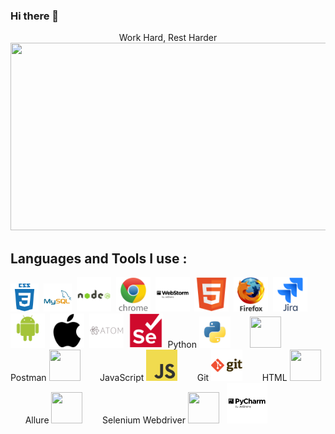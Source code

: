 ### Hi there 👋
<div align="center">
Work Hard, Rest Harder
</div>



<div align="center">
  <img src="https://lh3.googleusercontent.com/x0ukeqntLdtON_YF7NOAsucpDJMT5fOKi0KAF-klJ9c1U2CbizZ5Zr3cB5P_1usB0N8GDQKD41eugsmsM94BWjYHEUmtFC9STkpBUiFeaehCwdcBmYcvMZP-3iXHxBDAZm_ENXnDjAVxgQP9lA60nrDCA5Y6X3RTWzMm5VEZ9C3SQe8I5NAV4uWCKbWCDN3dd-QYLoYLi1FLCK6eRCl_M2QxqvFKGJfDtAjPhjNXWr8F-xVo_NyW4efExcFBWnCTDlW0NI_78_yfAXhY-s7tsRYQnAMGVgshM2jHvkE3Okp5F181xqCy4L3WQuoM8uCeZ-KEdkwZkGmUuRy_mnG7POwNrsMPPj39f3psUn-pHxTaLP3Hp5zZHBKu-LrIb8JUnplJI326af2B7z_Hd3pK_jCs2OzYIxrUUpr69odV6ArkKPh1G5kTdnMjPTj356GMyLMvVCIJ1o0it5nqCOhjo9OAD2UREg5IWaeRjhw8_954kBEJvNc9p3A2COX8M4zdTQotp2fiI5rl6l6-wwe-dDiZqg0ObZc8_PElCcgQsB2zYrbY0eXuWQlG0dDiCmtcOSYOrxw_vTRE0TIHwNwvLW8jNZOGW8xjjF7EuHbKpNmFLIpRCrfv_TJ6bJgxAerYwy8xrNezUvMNU0yvl4aNF2BAIchqqlTG5QDLA0VbWodqnyCt2rKAqaYEh7HvzxROYG2At7SbKzFx8N14TAASFN6h-HD6N56lGoWf8Xowp_L_uDO-fqedERMsqbQO3kFF7TKtRmfmGvtIbPCT4Knn0vvjWZvVDETDqUaBxa40TgQ3W8moBUZmvKbfl4XzdIU7Ywh_u0OWzLRJWvC84SPab8f-09XivMmXfwVUxaUMiho3kqDus0cfItsD-R97awa7gdMA-iPtvsKSGHePK70r70jhGYQtcXIEfdfCAzTpxHkBEQwf=w612-h367-no?authuser=0" width="700" height="300"/>
</div>


   ## Languages and Tools I use :
  <div>
<img src="https://github.com/devicons/devicon/blob/master/icons/css3/css3-plain-wordmark.svg"  title="CSS3" alt="CSS" width="45" height="45"/>&nbsp; <img src="https://github.com/devicons/devicon/blob/master/icons/mysql/mysql-original-wordmark.svg" title="MySQL"  alt="MySQL" width="45" height="45"/>&nbsp; 
 <img src="https://github.com/devicons/devicon/blob/master/icons/nodejs/nodejs-original-wordmark.svg" title="NodeJS" alt="NodeJS" width="55" height="55"/>&nbsp;
  <img src="https://github.com/devicons/devicon/blob/master/icons/chrome/chrome-original-wordmark.svg" title="Chrome" alt="Chrome" width="55" height="55"/>&nbsp;
  <img src="https://github.com/devicons/devicon/blob/master/icons/webstorm/webstorm-original-wordmark.svg" title="Webstorm" alt="Webstorm" width="55"/>&nbsp; 
  <img src="https://github.com/devicons/devicon/blob/master/icons/html5/html5-original.svg" title="HTML5" alt="HTML" width="55" height="55"/>&nbsp;
  <img src="https://github.com/devicons/devicon/blob/master/icons/firefox/firefox-original-wordmark.svg" title="Firefox" alt="Firefox" width="55"/>&nbsp; 
  <img src="https://github.com/devicons/devicon/blob/master/icons/jira/jira-original-wordmark.svg" title="Jira" alt="Jira" width="55"/>&nbsp;  
  <img src="https://github.com/devicons/devicon/blob/master/icons/android/android-original-wordmark.svg" title="Android" alt="Android" width="55"/>&nbsp;
  <img src="https://github.com/devicons/devicon/blob/master/icons/apple/apple-original.svg" title="Apple" alt="Apple" width="55"/>&nbsp;   
  <img src="https://github.com/devicons/devicon/blob/master/icons/atom/atom-original-wordmark.svg" title="Atom" alt="Atom" width="55"/>&nbsp; 
  <img src="https://github.com/devicons/devicon/blob/master/icons/selenium/selenium-original.svg" title="Selenium" alt="Selenium" width="55"/>&nbsp;   Python <img src="https://raw.githubusercontent.com/github/explore/80688e429a7d4ef2fca1e82350fe8e3517d3494d/topics/python/python.png" width="50" height="50" />&nbsp; &nbsp; &nbsp; &nbsp;
<img src="https://d2h1nbmw1jjnl.cloudfront.net/company_directory_entries/company_logos/000/000/328/original/bstack_2x.png?1582638320" width="50" height="50" />&nbsp; &nbsp; &nbsp; &nbsp;
Postman <img src="https://res.cloudinary.com/postman/image/upload/t_team_logo/v1629869194/team/2893aede23f01bfcbd2319326bc96a6ed0524eba759745ed6d73405a3a8b67a8" width="50" height="50" />&nbsp; &nbsp; &nbsp; &nbsp;
JavaScript <img src="https://raw.githubusercontent.com/github/explore/80688e429a7d4ef2fca1e82350fe8e3517d3494d/topics/javascript/javascript.png" width="50" height="50" />&nbsp; &nbsp; &nbsp; &nbsp;
Git <img src="https://raw.githubusercontent.com/github/explore/80688e429a7d4ef2fca1e82350fe8e3517d3494d/topics/git/git.png" width="50" height="50" />&nbsp; &nbsp; &nbsp; &nbsp;
HTML <img src="https://w7.pngwing.com/pngs/201/90/png-transparent-logo-html-html5.png" width="50" height="50" />&nbsp; &nbsp; &nbsp; &nbsp;
Allure <img src="https://avatars.githubusercontent.com/u/5879127?s=200&v=4" width="50" height="50" />&nbsp; &nbsp; &nbsp; &nbsp;
Selenium Webdriver <img src="https://upload.wikimedia.org/wikipedia/commons/thumb/d/d5/Selenium_Logo.png/861px-Selenium_Logo.png?20200511151950" width="50" height="50" />  
&nbsp;
<img src="https://github.com/devicons/devicon/blob/master/icons/pycharm/pycharm-original-wordmark.svg" title="PyCharm" alt="PyCharm"width="65"/>&nbsp;
  


<!--
**VladSuskiy/VladSuskiy** is a ✨ _special_ ✨ repository because its `README.md` (this file) appears on your GitHub profile.

Here are some ideas to get you started:

- 🔭 I’m currently working on ...
- 🌱 I’m currently learning ...
- 👯 I’m looking to collaborate on ...
- 🤔 I’m looking for help with ...
- 💬 Ask me about ...
- 📫 How to reach me: ...
- 😄 Pronouns: ...
- ⚡ Fun fact: ...
-->
